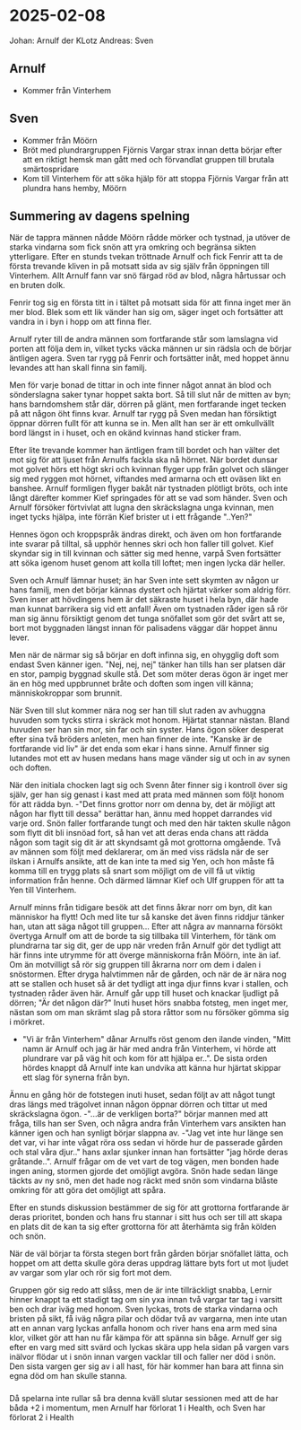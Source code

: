 # 2025-02-08

Johan: Arnulf der KLotz
Andreas: Sven


## Arnulf

- Kommer från Vinterhem

## Sven

- Kommer från Möörn
- Bröt med plundrargruppen Fjörnis Vargar strax innan detta börjar efter att en riktigt hemsk man gått med och förvandlat gruppen till brutala smärtospridare
- Kom till Vinterhem för att söka hjälp för att stoppa Fjörnis Vargar från att plundra hans hemby, Möörn

## Summering av dagens spelning

När de tappra männen nådde Möörn rådde mörker och tystnad, ja utöver de starka vindarna som fick snön att yra omkring och begränsa sikten ytterligare.
Efter en stunds tvekan tröttnade Arnulf och fick Fenrir att ta de första trevande kliven in på motsatt sida av sig själv från öppningen till Vinterhem.
Allt Arnulf fann var snö färgad röd av blod, några hårtussar och en bruten dolk.

Fenrir tog sig en första titt in i tältet på motsatt sida för att finna inget mer än mer blod. Blek som ett lik vänder han sig om, säger inget och fortsätter att vandra in i byn i hopp om att finna fler.

Arnulf ryter till de andra männen som fortfarande står som lamslagna vid porten att följa dem in, vilket tycks väcka männen ur sin rädsla och de börjar äntligen agera.
Sven tar rygg på Fenrir och fortsätter inåt, med hoppet ännu levandes att han skall finna sin familj.

Men för varje bonad de tittar in och inte finner något annat än blod och sönderslagna saker tynar hoppet sakta bort. Så till slut når de mitten av byn; hans barndomshem står där, dörren på glänt, men fortfarande inget tecken på att någon öht finns kvar. Arnulf tar rygg på Sven medan han försiktigt öppnar dörren fullt för att kunna se in.
Men allt han ser är ett omkullvällt bord längst in i huset, och en okänd kvinnas hand sticker fram.

Efter lite trevande kommer han äntligen fram till bordet och han välter det mot sig för att ljuset från Arnulfs fackla ska nå hörnet.
När bordet dunsar mot golvet hörs ett högt skri och kvinnan flyger upp från golvet och slänger sig med ryggen mot hörnet, viftandes med armarna och ett oväsen likt en banshee.
Arnulf formligen flyger bakåt när tystnaden plötligt bröts, och inte långt därefter kommer Kief springades för att se vad som händer.
Sven och Arnulf försöker förtvivlat att lugna den skräckslagna unga kvinnan, men inget tycks hjälpa, inte förrän Kief brister ut i ett frågande "..Yen?"

Hennes ögon och kroppspråk ändras direkt, och även om hon fortfarande inte svarar på tilltal, så upphör hennes skri och hon faller till golvet. Kief skyndar sig in till kvinnan och sätter sig med henne, varpå Sven fortsätter att söka igenom huset genom att kolla till loftet; men ingen lycka där heller.

Sven och Arnulf lämnar huset; än har Sven inte sett skymten av någon ur hans familj, men det börjar kännas dystert och hjärtat värker som aldrig förr.
Sven inser att hövdingens hem är det säkraste huset i hela byn, där hade man kunnat barrikera sig vid ett anfall! Även om tystnaden råder igen så rör man sig ännu försiktigt genom det tunga snöfallet som gör det svårt att se, bort mot byggnaden längst innan för palisadens väggar där hoppet ännu lever.

Men när de närmar sig så börjar en doft infinna sig, en ohygglig doft som endast Sven känner igen. "Nej, nej, nej" tänker han tills han ser platsen där en stor, pampig byggnad skulle stå.
Det som möter deras ögon är inget mer än en hög med uppbrunnet bråte och doften som ingen vill känna; människokroppar som brunnit.

När Sven till slut kommer nära nog ser han till slut raden av avhuggna huvuden som tycks stirra i skräck mot honom. Hjärtat stannar nästan.
Bland huvuden ser han sin mor, sin far och sin syster. Hans ögon söker desperat efter sina två bröders anleten, men han finner de inte. "Kanske är de fortfarande vid liv" är det enda som ekar i hans sinne. Arnulf finner sig lutandes mot ett av husen medans hans mage vänder sig ut och in av synen och doften.

När den initiala chocken lagt sig och Svenn åter finner sig i kontroll över sig själv, ger han sig genast i kast med att prata med männen som följt honom för att rädda byn.
-"Det finns grottor norr om denna by, det är möjligt att någon har flytt till dessa" berättar han, ännu med hoppet darrandes vid varje ord.
Snön faller fortfarande tungt och med den här takten skulle någon som flytt dit bli insnöad fort, så han vet att deras enda chans att rädda någon som tagit sig dit är att skyndsamt gå mot grottorna omgående.
Två av männen som följt med deklarerar, om än med viss rädsla när de ser ilskan i Arnulfs ansikte, att de kan inte ta med sig Yen, och hon måste få komma till en trygg plats så snart som möjligt om de vill få ut viktig information från henne. Och därmed lämnar Kief och Ulf gruppen för att ta Yen till Vinterhem.

Arnulf minns från tidigare besök att det finns åkrar norr om byn, dit kan människor ha flytt! 
Och med lite tur så kanske det även finns riddjur tänker han, utan att säga något till gruppen...
Efter att några av mannarna försökt övertyga Arnulf om att de borde ta sig tillbaka till Vinterhem, för tänk om plundrarna tar sig dit, ger de upp när vreden från Arnulf gör det tydligt att här finns inte utrymme för att överge människorna från Möörn, inte än iaf. Om än motvilligt så rör sig gruppen till åkrarna norr om dem i dalen i snöstormen.
Efter dryga halvtimmen når de gården, och när de är nära nog att se stallen och huset så är det tydligt att inga djur finns kvar i stallen, och tystnaden råder även här.
Arnulf går upp till huset och knackar ljudligt på dörren; "Är det någon där?"
Inuti huset hörs snabba fotsteg, men inget mer, nästan som om man skrämt slag på stora råttor som nu försöker gömma sig i mörkret.
- "Vi är från Vinterhem" dånar Arnulfs röst genom den ilande vinden, "Mitt namn är Arnulf och jag är här med andra från Vinterhem, vi hörde att plundrare var på väg hit och kom för att hjälpa er..". De sista orden hördes knappt då Arnulf inte kan undvika att känna hur hjärtat skippar ett slag för synerna från byn.

Ännu en gång hör de fotstegen inuti huset, sedan följt av att något tungt dras längs med trägolvet innan någon öppnar dörren och tittar ut med skräckslagna ögon.
-"...är de verkligen borta?" börjar mannen med att fråga, tills han ser Sven, och några andra från Vinterhem vars ansikten han känner igen och han synligt börjar slappna av.
-"Jag vet inte hur länge sen det var, vi har inte vågat röra oss sedan vi hörde hur de passerade gården och stal våra djur.." hans axlar sjunker innan han fortsätter "jag hörde deras gråtande..".
Arnulf frågar om de vet vart de tog vägen, men bonden hade ingen aning, stormen gjorde det omöjligt avgöra. Snön hade sedan länge täckts av ny snö, men det hade nog räckt med snön som vindarna blåste omkring för att göra det omöjligt att spåra.

Efter en stunds diskussion bestämmer de sig för att grottorna fortfarande är deras prioritet, bonden och hans fru stannar i sitt hus och ser till att skapa en plats dit de kan ta sig efter grottorna för att återhämta sig från kölden och snön.

När de väl börjar ta första stegen bort från gården börjar snöfallet lätta, och hoppet om att detta skulle göra deras uppdrag lättare byts fort ut mot ljudet av vargar som ylar och rör sig fort mot dem.

Gruppen gör sig redo att slåss, men de är inte tillräckligt snabba, Lernir hinner knappt ta ett stadigt tag om sin yxa innan två vargar tar tag i varsitt ben och drar iväg med honom.
Sven lyckas, trots de starka vindarna och bristen på sikt, få iväg några pilar och dödar två av vargarna, men inte utan att en annan varg lyckas anfalla honom och river hans ena arm med sina klor, vilket gör att han nu får kämpa för att spänna sin båge.
Arnulf ger sig efter en varg med sitt svärd och lyckas skära upp hela sidan på vargen vars inälvor flödar ut i snön innan vargen vacklar till och faller ner död i snön.
Den sista vargen ger sig av i all hast, för här kommer han bara att finna sin egna död om han skulle stanna.

###

Då spelarna inte rullar så bra denna kväll slutar sessionen med att de har båda +2 i momentum, men Arnulf har förlorat 1 i Health, och Sven har förlorat 2 i Health
